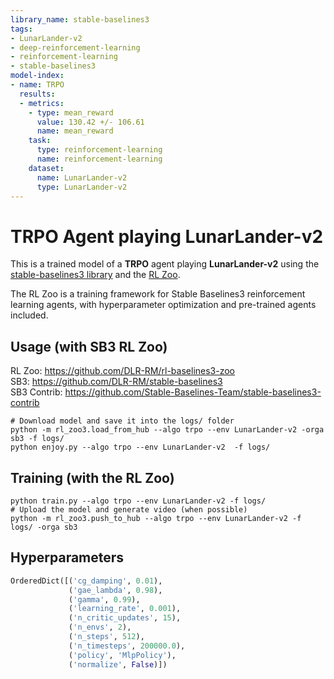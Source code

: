 ```yaml
---
library_name: stable-baselines3
tags:
- LunarLander-v2
- deep-reinforcement-learning
- reinforcement-learning
- stable-baselines3
model-index:
- name: TRPO
  results:
  - metrics:
    - type: mean_reward
      value: 130.42 +/- 106.61
      name: mean_reward
    task:
      type: reinforcement-learning
      name: reinforcement-learning
    dataset:
      name: LunarLander-v2
      type: LunarLander-v2
---
```


# **TRPO** Agent playing **LunarLander-v2**
This is a trained model of a **TRPO** agent playing **LunarLander-v2**
using the [stable-baselines3 library](https://github.com/DLR-RM/stable-baselines3)
and the [RL Zoo](https://github.com/DLR-RM/rl-baselines3-zoo).

The RL Zoo is a training framework for Stable Baselines3
reinforcement learning agents,
with hyperparameter optimization and pre-trained agents included.

## Usage (with SB3 RL Zoo)

RL Zoo: https://github.com/DLR-RM/rl-baselines3-zoo<br/>
SB3: https://github.com/DLR-RM/stable-baselines3<br/>
SB3 Contrib: https://github.com/Stable-Baselines-Team/stable-baselines3-contrib

```
# Download model and save it into the logs/ folder
python -m rl_zoo3.load_from_hub --algo trpo --env LunarLander-v2 -orga sb3 -f logs/
python enjoy.py --algo trpo --env LunarLander-v2  -f logs/
```

## Training (with the RL Zoo)
```
python train.py --algo trpo --env LunarLander-v2 -f logs/
# Upload the model and generate video (when possible)
python -m rl_zoo3.push_to_hub --algo trpo --env LunarLander-v2 -f logs/ -orga sb3
```

## Hyperparameters
```python
OrderedDict([('cg_damping', 0.01),
             ('gae_lambda', 0.98),
             ('gamma', 0.99),
             ('learning_rate', 0.001),
             ('n_critic_updates', 15),
             ('n_envs', 2),
             ('n_steps', 512),
             ('n_timesteps', 200000.0),
             ('policy', 'MlpPolicy'),
             ('normalize', False)])
```
